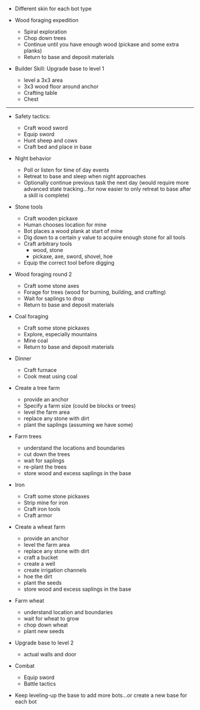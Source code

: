 
- Different skin for each bot type

- Wood foraging expedition
    - Spiral exploration
    - Chop down trees
    - Continue until you have enough wood (pickaxe and some extra planks)
    - Return to base and deposit materials

- Builder Skill: Upgrade base to level 1
    - level a 3x3 area
    - 3x3 wood floor around anchor
    - Crafting table
    - Chest

---

- Safety tactics:
    - Craft wood sword
    - Equip sword
    - Hunt sheep and cows
    - Craft bed and place in base

- Night behavior
    - Poll or listen for time of day events
    - Retreat to base and sleep when night approaches
    - Optionally continue previous task the next day (would require more advanced state tracking...for now easier to only retreat to base after a skill is complete)

- Stone tools
    - Craft wooden pickaxe
    - Human chooses location for mine
    - Bot places a wood plank at start of mine
    - Dig down to a certain y value to acquire enough stone for all tools
    - Craft arbitrary tools
        - wood, stone
        - pickaxe, axe, sword, shovel, hoe
    - Equip the correct tool before digging

- Wood foraging round 2
    - Craft some stone axes
    - Forage for trees (wood for burning, building, and crafting)
    - Wait for saplings to drop
    - Return to base and deposit materials

- Coal foraging
    - Craft some stone pickaxes
    - Explore, especially mountains
    - Mine coal
    - Return to base and deposit materials

- Dinner
    - Craft furnace
    - Cook meat using coal

- Create a tree farm
    - provide an anchor
    - Specify a farm size (could be blocks or trees)
    - level the farm area
    - replace any stone with dirt
    - plant the saplings (assuming we have some)

- Farm trees
    - understand the locations and boundaries
    - cut down the trees
    - wait for saplings
    - re-plant the trees
    - store wood and excess saplings in the base

- Iron
    - Craft some stone pickaxes
    - Strip mine for iron
    - Craft iron tools
    - Craft armor

- Create a wheat farm
    - provide an anchor
    - level the farm area
    - replace any stone with dirt
    - craft a bucket
    - create a well
    - create irrigation channels
    - hoe the dirt
    - plant the seeds
    - store wood and excess saplings in the base

- Farm wheat
    - understand location and boundaries
    - wait for wheat to grow
    - chop down wheat
    - plant new seeds

- Upgrade base to level 2
    - actual walls and door

- Combat
    - Equip sword
    - Battle tactics

- Keep leveling-up the base to add more bots...or create a new base for each bot

